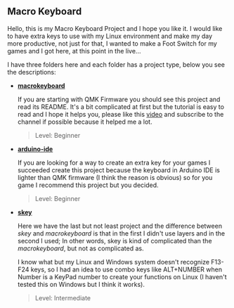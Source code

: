 ## Macro Keyboard



Hello, this is my Macro Keyboard Project and I hope you like it. I would like to have extra keys to use with my Linux environment and make my day more productive, not just for that, I wanted to make a Foot Switch for my games and I got here, at this point in the live...

I have three folders here and each folder has a project type, below you see the descriptions:

- [**macrokeyboard**](https://github.com/BRVN01/promicro_key/tree/main/macrokeyboard)

  If you are starting with QMK Firmware you should see this project and read its README. It's a bit complicated at first but the tutorial is easy to read and I hope it helps you, please like this [video](https://www.youtube.com/watch?v=RXNDS9b0Yxw) and subscribe to the channel if possible because it helped me a lot.

  > Level: Beginner

- [**arduino-ide**](https://github.com/BRVN01/promicro_key/tree/main/arduino-ide)

  If you are looking for a way to create an extra key for your games I succeeded create this project because the keyboard in Arduino IDE is lighter than QMK firmware (I think the reason is obvious) so for you game I recommend this project but you decided.

  >Level: Beginner

- [**skey**](https://github.com/BRVN01/promicro_key/tree/main/skey)

  Here we have the last but not least project and the difference between *skey* and *macrokeyboard* is that in the first I didn't use layers and in the second I used; In other words, skey is kind of complicated than the *macrokeyboard*, but not as complicated as.

  I know what but my Linux and Windows system doesn't recognize F13-F24 keys, so I had an idea to use combo keys like ALT+NUMBER when Number is a KeyPad number to create your functions on Linux (I haven't tested this on Windows but I think it works).

  > Level: Intermediate

